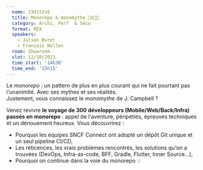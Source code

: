 ```yaml
---
  name: 23d1t2s6
  title: Monorepo & monomythe 🧚‍♀️🧙🧌
  category: Archi, Perf  & Sécu
  format: REX
  speakers: 
    - Julien Buret
    - François Nollen
  room: Showroom
  slot: 12/10/2023
  time_start: '14h30'
  time_end: '15h15'
---
```

Le _monorepo_ : un pattern de plus en plus courant qui ne fait pourtant pas l'unanimité. Avec ses mythes et ses réalités.  
Justement, vous connaissez le _monomythe_ de J. Campbell ? 

Venez revivre **le voyage de 300 développeurs (Mobile/Web/Back/Infra) passés en monorepo** : appel de l'aventure, péripéties, épreuves techniques et un dénouement heureux. Vous découvrirez :

- Pourquoi les équipes SNCF Connect ont adopté un dépôt Git unique et un seul pipeline CI/CD,
- Les réticences, les vrais problèmes rencontrés, les solutions qu'on a trouvées (DevOps, Infra-as-code, BFF, Gradle, Flutter, Inner Source...),
- Pourquoi on continue dans la voie du monorepo 💡
